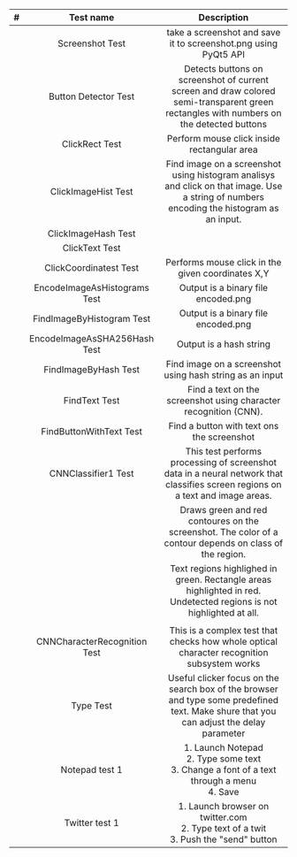 | # | Test name | Description |
|---|:---:|:---:|
|  | Screenshot Test | take a screenshot and save it to screenshot.png using PyQt5 API |
|  | Button Detector Test | Detects buttons on screenshot of current screen and draw colored semi-transparent green rectangles with numbers on the detected buttons |
|  | ClickRect Test | Perform mouse click inside rectangular area |
|  | ClickImageHist Test | Find image on a screenshot using histogram analisys and click on that image. Use a string of numbers encoding the histogram as an input. |
|  | ClickImageHash Test |  |
|  | ClickText Test |  |
|  | ClickCoordinatest Test | Performs mouse click in the given coordinates X,Y |
|  | EncodeImageAsHistograms Test | Output is a binary file encoded.png |
|  | FindImageByHistogram Test | Output is a binary file encoded.png |
|  | EncodeImageAsSHA256Hash Test | Output is a hash string |
|  | FindImageByHash Test | Find image on a screenshot using hash string as an input |
|  | FindText Test | Find a text on the screenshot using character recognition (CNN). |
|  | FindButtonWithText Test | Find a button with text ons the screenshot |
|  | CNNClassifier1 Test | This test performs processing of screenshot data in a neural network that classifies screen regions on a text and image areas. |
|  |  | Draws green and red contoures on the screenshot. The color of a contour depends on class of the region. |
|  |  | Text regions highlighed in green. Rectangle areas highlighted in red. Undetected regions is not highlighted at all. |
|  |  |  |
|  | CNNCharacterRecognition Test | This is a complex test that checks how whole optical character recognition subsystem works |
|  | Type Test | Useful clicker focus on the search box of the browser and type some predefined text. Make shure that you can adjust the delay parameter |
|  | Notepad test 1 | 1. Launch Notepad<br>2. Type some text<br>3. Change a font of a text through a menu<br>4. Save  |
|  | Twitter test 1 | 1. Launch browser on twitter.com<br>2. Type text of a twit<br>3. Push the "send" button |

